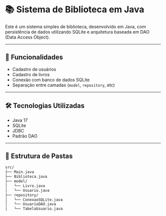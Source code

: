 # 📚 Sistema de Biblioteca em Java

Este é um sistema simples de biblioteca, desenvolvido em Java, com persistência de dados utilizando SQLite e arquitetura baseada em DAO (Data Access Object).

---

## 🚀 Funcionalidades

- Cadastro de usuários
- Cadastro de livros
- Conexão com banco de dados SQLite
- Separação entre camadas (`model`, `repository`, etc)

---

## 🛠 Tecnologias Utilizadas

- Java 17
- SQLite
- JDBC
- Padrão DAO

---

## 📁 Estrutura de Pastas

```bash
src/
├── Main.java
├── Biblioteca.java
├── model/
│   └── Livro.java
│   └── Usuario.java
├── repository/
│   └── ConexaoSQLite.java
│   └── UsuarioDAO.java
│   └── TabelaUsuario.java
